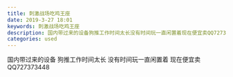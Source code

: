 ```yaml
---
title: 刺激战场吃鸡王座
date: 2019-3-27 18:01
keywords: 刺激战场吃鸡王座
description: 国内带过来的设备狗推工作时间太长没有时间玩一直闲置着现在便宜卖QQ727373448
categories: used
---
```

<td class="t_f" id="postmessage_3322278">

国内带过来的设备 狗推工作时间太长 没有时间玩一直闲置着 现在便宜卖 QQ727373448<br/>
<img alt="" border="0" class="zoom" data-cf-modified-aa2f6e24e96bc0f662609324-="" file="http://www.flw.ph/data/appbyme/upload/image/201903/27/flOJHXd7Lt8s.jpg" id="aimg_isVK4" lazyloadthumb="1" onclick="" onmouseover="" src="http://www.flw.ph/data/appbyme/upload/image/201903/27/flOJHXd7Lt8s.jpg"/><br/>
</td>
